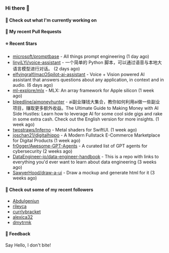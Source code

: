### Hi there 👋

#### 👷 Check out what I'm currently working on

#### 🔨 My recent Pull Requests


#### ⭐ Recent Stars

- [microsoft/promptbase](https://github.com/microsoft/promptbase) - All things prompt engineering (1 day ago)
- [linyiLYi/voice-assistant](https://github.com/linyiLYi/voice-assistant) - 一个简单的 Python 脚本，可以通过语音与本地大语言模型进行对话。 (2 days ago)
- [elfvingralf/macOSpilot-ai-assistant](https://github.com/elfvingralf/macOSpilot-ai-assistant) - Voice &#43; Vision powered AI assistant that answers questions about any application, in context and in audio. (6 days ago)
- [ml-explore/mlx](https://github.com/ml-explore/mlx) - MLX: An array framework for Apple silicon (1 week ago)
- [bleedline/aimoneyhunter](https://github.com/bleedline/aimoneyhunter) - ai副业赚钱大集合，教你如何利用ai做一些副业项目，赚取更多额外收益。The Ultimate Guide to Making Money with AI Side Hustles: Learn how to leverage AI for some cool side gigs and rake in some extra cash. Check out the English version for more insights. (1 week ago)
- [twostraws/Inferno](https://github.com/twostraws/Inferno) - Metal shaders for SwiftUI. (1 week ago)
- [joschan21/digitalhippo](https://github.com/joschan21/digitalhippo) - A Modern Fullstack E-Commerce Marketplace for Digital Products (1 week ago)
- [fr0gger/Awesome-GPT-Agents](https://github.com/fr0gger/Awesome-GPT-Agents) - A curated list of GPT agents for cybersecurity (2 weeks ago)
- [DataEngineer-io/data-engineer-handbook](https://github.com/DataEngineer-io/data-engineer-handbook) - This is a repo with links to everything you&#39;d ever want to learn about data engineering (3 weeks ago)
- [SawyerHood/draw-a-ui](https://github.com/SawyerHood/draw-a-ui) - Draw a mockup and generate html for it (3 weeks ago)

#### 👯 Check out some of my recent followers

- [Abdulgeniun](https://github.com/Abdulgeniun)
- [rileyca](https://github.com/rileyca)
- [currlybracket](https://github.com/currlybracket)
- [alexica32](https://github.com/alexica32)
- [dmytrmk](https://github.com/dmytrmk)

#### 💬 Feedback

Say Hello, I don't bite!